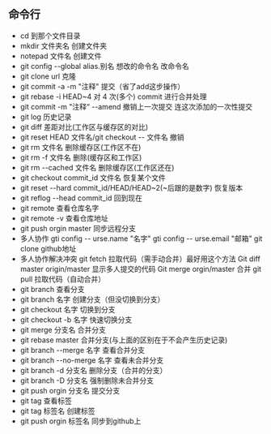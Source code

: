 ## 命令行
* cd 到那个文件目录
* mkdir 文件夹名 创建文件夹
* notepad 文件名 创建文件
* git config --global alias.别名 想改的命令名  改命令名
* git clone url  克隆
* git commit -a -m "注释"  提交（省了add这步操作）
* git rebase -i HEAD~4  对 4 次(多个) commit 进行合并处理
* git commit -m "注释“ --amend 撤销上一次提交 连这次添加的一次性提交
* git log 历史记录
* git diff 差距对比(工作区与缓存区的对比)
* git reset HEAD 文件名/git checkout -- 文件名  撤销
* git rm 文件名  删除缓存区(工作区不在) 
* git rm -f 文件名  删除(缓存区和工作区)
* git rm --cached 文件名  删除缓存区(工作区还在)
* git checkout commit_id 文件名  恢复某个文件
* git reset --hard commit_id/HEAD/HEAD~2(~后跟的是数字) 恢复版本
* git reflog --head commit_id 回到现在
* git remote 查看仓库名字
* git remote -v 查看仓库地址
* git push orgin master 同步远程分支
* 多人协作
    gti config -- urse.name "名字"
    gti config -- urse.email "邮箱"
    git clone github地址 
* 多人协作解决冲突
    git fetch   拉取代码（需手动合并）最好用这个方法
        Git diff master origin/master   显示多人提交的代码
        Git merge  orgin/master 合并
    git pull    拉取代码（自动合并）
* git branch 查看分支
* git branch 名字 创建分支（但没切换到分支）
* git checkout 名字  切换到分支
* git checkout -b 名字  快速切换分支
* git merge 分支名 合并分支
* git rebase master 合并分支(与上面的区别在于不会产生历史记录)
* git branch --merge 名字  查看合并分支
* git branch --no-merge 名字  查看未合并分支
* git branch -d 分支名  删除分支（合并的分支）
* git branch -D 分支名  强制删除未合并分支
* git push orgin 分支名  提交分支
* git tag 查看标签
* git tag 标签名  创建标签
* git push orgin 标签名 同步到github上